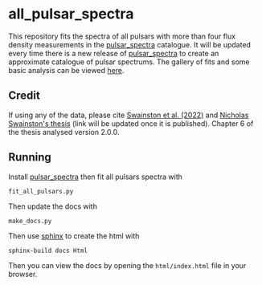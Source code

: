 # all_pulsar_spectra

This repository fits the spectra of all pulsars with more than four flux density measurements in the [pulsar_spectra](https://github.com/NickSwainston/pulsar_spectra) catalogue.
It will be updated every time there is a new release of [pulsar_spectra](https://github.com/NickSwainston/pulsar_spectra) to create an approximate catalogue of pulsar spectrums. The gallery of fits and some basic analysis can be viewed [here](https://pulsar-spectra.readthedocs.io/).

## Credit
If using any of the data, please cite [Swainston et al. (2022)](https://ui.adsabs.harvard.edu/abs/2022PASA...39...56S/abstract)
and [Nicholas Swainston's thesis](https://catalogue.curtin.edu.au/discovery/search?vid=61CUR_INST:CUR_ALMA>) (link will be updated once it is published).
Chapter 6 of the thesis analysed version 2.0.0.

## Running
Install [pulsar_spectra](https://github.com/NickSwainston/pulsar_spectra) then fit all pulsars spectra with

```
fit_all_pulsars.py
```
Then update the docs with
```
make_docs.py
```
Then use [sphinx](https://www.sphinx-doc.org/en/master/) to create the html with
```
sphinx-build docs Html
```
Then you can view the docs by opening the `html/index.html` file in your browser.